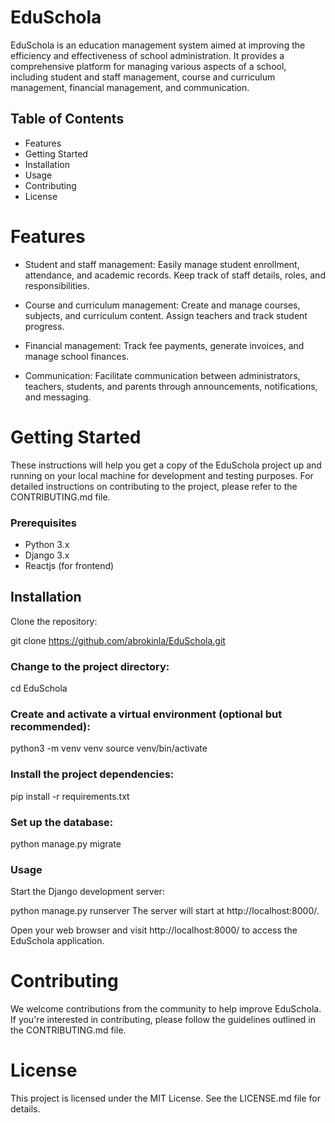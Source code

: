 # EduSchola

EduSchola is an education management system aimed at improving the efficiency and effectiveness of school administration. It provides a comprehensive platform for managing various aspects of a school, including student and staff management, course and curriculum management, financial management, and communication.

## Table of Contents
- Features
- Getting Started
- Installation
- Usage
- Contributing
- License

# Features

- Student and staff management: Easily manage student enrollment, attendance, and academic records. Keep track of staff details, roles, and responsibilities.

- Course and curriculum management: Create and manage courses, subjects, and curriculum content. Assign teachers and track student progress.

- Financial management: Track fee payments, generate invoices, and manage school finances.

- Communication: Facilitate communication between administrators, teachers, students, and parents through announcements, notifications, and messaging.

# Getting Started

These instructions will help you get a copy of the EduSchola project up and running on your local machine for development and testing purposes. For detailed instructions on contributing to the project, please refer to the CONTRIBUTING.md file.

### Prerequisites
- Python 3.x
- Django 3.x
- Reactjs (for frontend)

## Installation
Clone the repository:

git clone https://github.com/abrokinla/EduSchola.git

### Change to the project directory:

cd EduSchola
### Create and activate a virtual environment (optional but recommended):

python3 -m venv venv
source venv/bin/activate
### Install the project dependencies:

pip install -r requirements.txt

### Set up the database:

python manage.py migrate

### Usage
Start the Django development server:

python manage.py runserver
The server will start at http://localhost:8000/.

Open your web browser and visit http://localhost:8000/ to access the EduSchola application.

# Contributing
We welcome contributions from the community to help improve EduSchola. If you're interested in contributing, please follow the guidelines outlined in the CONTRIBUTING.md file.

# License
This project is licensed under the MIT License. See the LICENSE.md file for details.
